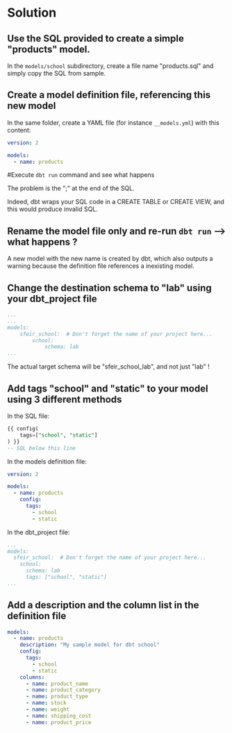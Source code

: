# Solution

## Use the SQL provided to create a simple "products" model.

In the `models/school` subdirectory, create a file name "products.sql" and simply copy the SQL from sample.

## Create a model definition file, referencing this new model

In the same folder, create a YAML file (for instance `__models.yml`) with this content:

```yaml
version: 2

models:
  - name: products
```

#Execute `dbt run` command and see what happens

The problem is the ";" at the end of the SQL.

Indeed, dbt wraps your SQL code in a CREATE TABLE or CREATE VIEW, and this would produce invalid SQL.

## Rename the model file only and re-run `dbt run` --> what happens ?

A new model with the new name is created by dbt, which also outputs a warning because the definition file references a inexisting model.

## Change the destination schema to "lab" using your dbt_project file

```yaml
...
...
models:
    sfeir_school:  # Don't forget the name of your project here...
        school:
            schema: lab
...
```

The actual target schema will be "sfeir_school_lab", and not just "lab" !

## Add tags "school" and "static" to your model using 3 different methods

In the SQL file:

```sql
{{ config(
    tags=["school", "static"]
) }}
-- SQL below this line
```

In the models definition file:

```yaml
version: 2

models:
  - name: products
    config:
      tags:
        - school
        - static
```

In the dbt_project file:

```yaml
...
models:
  sfeir_school:  # Don't forget the name of your project here...
    school:
      schema: lab
      tags: ["school", "static"]
...
```

## Add a description and the column list in the definition file 

```yaml
models:
  - name: products
    description: "My sample model for dbt school"
    config:
      tags:
        - school
        - static
    columns:
      - name: product_name
      - name: product_category
      - name: product_type
      - name: stock
      - name: weight
      - name: shipping_cost
      - name: product_price
```
